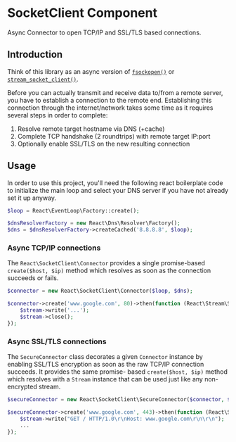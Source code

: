 # SocketClient Component

Async Connector to open TCP/IP and SSL/TLS based connections.

## Introduction

Think of this library as an async version of
[`fsockopen()`](http://www.php.net/function.fsockopen) or
[`stream_socket_client()`](http://php.net/function.stream-socket-client).

Before you can actually transmit and receive data to/from a remote server, you
have to establish a connection to the remote end. Establishing this connection
through the internet/network takes some time as it requires several steps in
order to complete:

1. Resolve remote target hostname via DNS (+cache)
2. Complete TCP handshake (2 roundtrips) with remote target IP:port
3. Optionally enable SSL/TLS on the new resulting connection

## Usage

In order to use this project, you'll need the following react boilerplate code
to initialize the main loop and select your DNS server if you have not already
set it up anyway.

```php
$loop = React\EventLoop\Factory::create();

$dnsResolverFactory = new React\Dns\Resolver\Factory();
$dns = $dnsResolverFactory->createCached('8.8.8.8', $loop);
```

### Async TCP/IP connections

The `React\SocketClient\Connector` provides a single promise-based
`create($host, $ip)` method which resolves as soon as the connection
succeeds or fails.

```php
$connector = new React\SocketClient\Connector($loop, $dns);

$connector->create('www.google.com', 80)->then(function (React\Stream\Stream $stream) {
    $stream->write('...');
    $stream->close();
});
```

### Async SSL/TLS connections

The `SecureConnector` class decorates a given `Connector` instance by enabling
SSL/TLS encryption as soon as the raw TCP/IP connection succeeds. It provides
the same promise- based `create($host, $ip)` method which resolves with
a `Stream` instance that can be used just like any non-encrypted stream.

```php
$secureConnector = new React\SocketClient\SecureConnector($connector, $loop);

$secureConnector->create('www.google.com', 443)->then(function (React\Stream\Stream $stream) {
    $stream->write("GET / HTTP/1.0\r\nHost: www.google.com\r\n\r\n");
    ...
});
```
